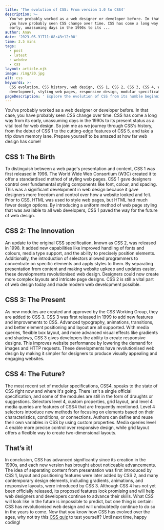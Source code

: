 ```yaml
---
title: 'The evolution of CSS: From version 1.0 to CSS4'
description: >-
  You've probably worked as a web designer or developer before. In that case,
  you have probably seen CSS change over time. CSS has come a long way from its
  early, unassuming days in the 1990s to its ...
author: Anav
date: '2023-05-31T11:08:43+12:00'
time: 3.5 mins
tags:
  - post
  - latest
  - webdev
  - css
layout: article.njk
image: /img/20.jpg
alt: css
keywords: >-
  CSS evolution, CSS history, web design, CSS 1, CSS 2, CSS 3, CSS 4, web
  development, styling web pages, responsive design, modular specifications
pageDescription: ' Explore the evolution of CSS from its humble beginnings with CSS 1 to the cutting-edge features of CSS 4. Discover how CSS revolutionized web design by separating content from presentation, enabling complex layouts, advanced typography, and responsive designs. Learn about the significant advancements made in each version of CSS and the promising features proposed for CSS 4. Dive into the fascinating journey of CSS and its profound impact on the future of web development. Test your knowledge with our CSS quiz and stay up-to-date with the latest trends in web design.'
---
```

You've probably worked as a web designer or developer before. In that case, you have probably seen CSS change over time. CSS has come a long way from its early, unassuming days in the 1990s to its present status as a vital tool for web design. So join me as we journey through CSS's history, from the debut of CSS 1 to the cutting-edge features of CSS 5, and take a trip down memory lane. Prepare yourself to be amazed at how far web design has come!



## CSS 1: The Birth

To distinguish between a web page's presentation and content, CSS 1 was first released in 1996. The World Wide Web Consortium (W3C) created it to offer a standardised method of styling web pages. CSS 1 gave designers control over fundamental styling components like font, colour, and spacing. This was a significant development in web design because it gave designers more freedom and control over how a website looked and felt. Prior to CSS, HTML was used to style web pages, but HTML had much fewer design options. By introducing a uniform method of web page styling that was available to all web developers, CSS 1 paved the way for the future of web design.



## CSS 2: The Innovation

An update to the original CSS specification, known as CSS 2, was released in 1998. It added new capabilities like improved handling of fonts and colours, media type support, and the ability to precisely position elements. Additionally, the introduction of selectors allowed programmers to concentrate on specific elements and apply styles to them. By separating presentation from content and making website upkeep and updates easier, these developments revolutionised web design. Designers could now create more complex layouts and intricate page designs. CSS 2 is still a vital part of web design today and made modern web development possible.



## CSS 3: The Present

As new modules are created and approved by the CSS Working Group, they are added to CSS 3. CSS 3 was first released in 1999 to add new features and improvements to CSS. Advanced typography, animations, transitions, and better element positioning and layout are all supported. With media queries, flexible box layout, and more advanced visual effects like gradients and shadows, CSS 3 gives developers the ability to create responsive designs. This improves website performance by lowering the demand for images and HTTP requests. These developments have revolutionised web design by making it simpler for designers to produce visually appealing and engaging websites.



## CSS 4: The Future?

The most recent set of modular specifications, CSS4, speaks to the state of CSS right now and where it's going. There isn't a single official specification, and some of the modules are still in the form of draughts or suggestions. Selectors level 4, custom properties, grid layout, and level 4 media queries are features of CSS4 that are frequently mentioned. Level 4 selectors introduce new methods for focusing on elements based on their characteristics, conditions, or connections. Authors can define and reuse their own variables in CSS by using custom properties. Media queries level 4 enable more precise control over responsive design, while grid layout offers a flexible way to create two-dimensional layouts.



## That’s it!

In conclusion, CSS has advanced significantly since its creation in the 1990s, and each new version has brought about noticeable advancements. The idea of separating content from presentation was first introduced by CSS 1, layout and positioning features were later added by CSS 2, and many contemporary design elements, including gradients, animations, and responsive layouts, were introduced by CSS 3. Although CSS 4 has not yet been officially released, its proposed features look promising and will help web designers and developers continue to advance their skills. What CSS will look like in the future is impossible to predict, but one thing is certain: CSS has revolutionised web design and will undoubtedly continue to do so in the years to come. Now that you know how CSS has evolved over the ages, why not try this [CSS quiz](https://codeology.net/quiz/#quiz2) to test yourself? Until next time, happy coding!
